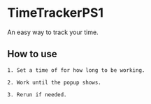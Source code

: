 # TimeTrackerPS1
An easy way to track your time.

## How to use
    1. Set a time of for how long to be working.

    2. Work until the popup shows.

    3. Rerun if needed.